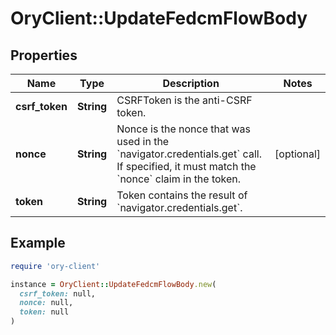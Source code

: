 # OryClient::UpdateFedcmFlowBody

## Properties

| Name | Type | Description | Notes |
| ---- | ---- | ----------- | ----- |
| **csrf_token** | **String** | CSRFToken is the anti-CSRF token. |  |
| **nonce** | **String** | Nonce is the nonce that was used in the &#x60;navigator.credentials.get&#x60; call. If specified, it must match the &#x60;nonce&#x60; claim in the token. | [optional] |
| **token** | **String** | Token contains the result of &#x60;navigator.credentials.get&#x60;. |  |

## Example

```ruby
require 'ory-client'

instance = OryClient::UpdateFedcmFlowBody.new(
  csrf_token: null,
  nonce: null,
  token: null
)
```

